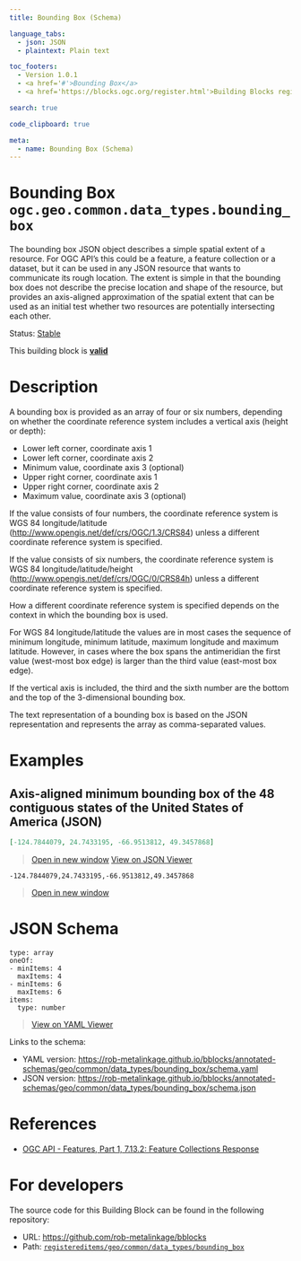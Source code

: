 ```yaml
---
title: Bounding Box (Schema)

language_tabs:
  - json: JSON
  - plaintext: Plain text

toc_footers:
  - Version 1.0.1
  - <a href='#'>Bounding Box</a>
  - <a href='https://blocks.ogc.org/register.html'>Building Blocks register</a>

search: true

code_clipboard: true

meta:
  - name: Bounding Box (Schema)
---
```



# Bounding Box `ogc.geo.common.data_types.bounding_box`

The bounding box JSON object describes a simple spatial extent of a resource. For OGC API’s this could be a feature, a feature collection or a dataset, but it can be used in any JSON resource that wants to communicate its rough location. The extent is simple in that the bounding box does not describe the precise location and shape of the resource, but provides an axis-aligned approximation of the spatial extent that can be used as an initial test whether two resources are potentially intersecting each other.

<p class="status">
    <span data-rainbow-uri="http://www.opengis.net/def/status">Status</span>:
    <a href="http://www.opengis.net/def/status/stable" target="_blank" data-rainbow-uri>Stable</a>
</p>

<aside class="success">
This building block is <strong><a href="https://github.com/rob-metalinkage/bblocks/blob/master/tests/geo/common/data_types/bounding_box/" target="_blank">valid</a></strong>
</aside>

# Description

A bounding box is provided as an array of four or six numbers, depending on whether the coordinate reference system includes a vertical axis (height or depth):

* Lower left corner, coordinate axis 1
* Lower left corner, coordinate axis 2
* Minimum value, coordinate axis 3 (optional)
* Upper right corner, coordinate axis 1
* Upper right corner, coordinate axis 2
* Maximum value, coordinate axis 3 (optional)

If the value consists of four numbers, the coordinate reference system is WGS 84 longitude/latitude (http://www.opengis.net/def/crs/OGC/1.3/CRS84) unless a different coordinate reference system is specified.

If the value consists of six numbers, the coordinate reference system is WGS 84 longitude/latitude/height (http://www.opengis.net/def/crs/OGC/0/CRS84h) unless a different coordinate reference system is specified.

How a different coordinate reference system is specified depends on the context in which the bounding box is used.

For WGS 84 longitude/latitude the values are in most cases the sequence of minimum longitude, minimum latitude, maximum longitude and maximum latitude. However, in cases where the box spans the antimeridian the first value (west-most box edge) is larger than the third value (east-most box edge).

If the vertical axis is included, the third and the sixth number are the bottom and the top of the 3-dimensional bounding box.

The text representation of a bounding box is based on the JSON representation and represents the array as comma-separated values.

# Examples

## Axis-aligned minimum bounding box of the 48 contiguous states of the United States of America (JSON)



```json
[-124.7844079, 24.7433195, -66.9513812, 49.3457868]
```

<blockquote class="lang-specific json">
  <p class="example-links">
    <a target="_blank" href="https://rob-metalinkage.github.io/bblocks/tests/geo/common/data_types/bounding_box/example_1_1.json">Open in new window</a>
    <a target="_blank" href="https://avillar.github.io/TreedocViewer/?dataParser=json&amp;dataUrl=https%3A%2F%2Frob-metalinkage.github.io%2Fbblocks%2Ftests%2Fgeo%2Fcommon%2Fdata_types%2Fbounding_box%2Fexample_1_1.json&amp;expand=2&amp;option=%7B%22showTable%22%3A+false%7D">View on JSON Viewer</a></p>
</blockquote>




```plaintext
-124.7844079,24.7433195,-66.9513812,49.3457868
```

<blockquote class="lang-specific plaintext">
  <p class="example-links">
    <a target="_blank" href="https://rob-metalinkage.github.io/bblocks/tests/geo/common/data_types/bounding_box/example_1_2.plaintext">Open in new window</a>
</blockquote>



# JSON Schema

```yaml--schema
type: array
oneOf:
- minItems: 4
  maxItems: 4
- minItems: 6
  maxItems: 6
items:
  type: number

```

> <a target="_blank" href="https://avillar.github.io/TreedocViewer/?dataParser=yaml&amp;dataUrl=https%3A%2F%2Frob-metalinkage.github.io%2Fbblocks%2Fannotated-schemas%2Fgeo%2Fcommon%2Fdata_types%2Fbounding_box%2Fschema.yaml&amp;expand=2&amp;option=%7B%22showTable%22%3A+false%7D">View on YAML Viewer</a>

Links to the schema:

* YAML version: <a href="https://rob-metalinkage.github.io/bblocks/annotated-schemas/geo/common/data_types/bounding_box/schema.yaml" target="_blank">https://rob-metalinkage.github.io/bblocks/annotated-schemas/geo/common/data_types/bounding_box/schema.yaml</a>
* JSON version: <a href="https://rob-metalinkage.github.io/bblocks/annotated-schemas/geo/common/data_types/bounding_box/schema.json" target="_blank">https://rob-metalinkage.github.io/bblocks/annotated-schemas/geo/common/data_types/bounding_box/schema.json</a>

# References

* [OGC API - Features, Part 1, 7.13.2: Feature Collections Response](http://www.opengis.net/doc/IS/ogcapi-features-1/1.0#_response_4)

# For developers

The source code for this Building Block can be found in the following repository:

* URL: <a href="https://github.com/rob-metalinkage/bblocks" target="_blank">https://github.com/rob-metalinkage/bblocks</a>
* Path:
<code><a href="https://github.com/rob-metalinkage/bblocks/blob/HEAD/registereditems/geo/common/data_types/bounding_box" target="_blank">registereditems/geo/common/data_types/bounding_box</a></code>

